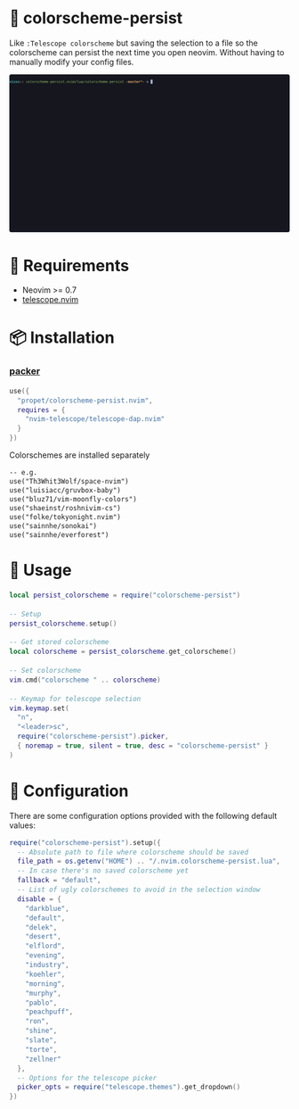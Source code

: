 # 📄 colorscheme-persist

Like `:Telescope colorscheme` but saving the selection to a file so the
colorscheme can persist the next time you open neovim. Without having to
manually modify your config files.

![demo](demo.gif)


# 📏 Requirements

- Neovim >= 0.7
- [telescope.nvim](https://github.com/nvim-telescope/telescope.nvim)


# 📦 Installation

### [packer](https://github.com/wbthomason/packer.nvim)

```lua
use({
  "propet/colorscheme-persist.nvim",
  requires = {
    "nvim-telescope/telescope-dap.nvim"
  }
})
```

Colorschemes are installed separately

```
-- e.g.
use("Th3Whit3Wolf/space-nvim")
use("luisiacc/gruvbox-baby")
use("bluz71/vim-moonfly-colors")
use("shaeinst/roshnivim-cs")
use("folke/tokyonight.nvim")
use("sainnhe/sonokai")
use("sainnhe/everforest")
```


# 🚀 Usage

```lua
local persist_colorscheme = require("colorscheme-persist")

-- Setup
persist_colorscheme.setup()

-- Get stored colorscheme
local colorscheme = persist_colorscheme.get_colorscheme()

-- Set colorscheme
vim.cmd("colorscheme " .. colorscheme)

-- Keymap for telescope selection
vim.keymap.set(
  "n",
  "<leader>sc",
  require("colorscheme-persist").picker,
  { noremap = true, silent = true, desc = "colorscheme-persist" }
)
```


# 📡 Configuration

There are some configuration options provided with the following default
values:

```lua
require("colorscheme-persist").setup({
  -- Absolute path to file where colorscheme should be saved
  file_path = os.getenv("HOME") .. "/.nvim.colorscheme-persist.lua",
  -- In case there's no saved colorscheme yet
  fallback = "default",
  -- List of ugly colorschemes to avoid in the selection window
  disable = {
    "darkblue",
    "default",
    "delek",
    "desert",
    "elflord",
    "evening",
    "industry",
    "koehler",
    "morning",
    "murphy",
    "pablo",
    "peachpuff",
    "ron",
    "shine",
    "slate",
    "torte",
    "zellner"
  },
  -- Options for the telescope picker
  picker_opts = require("telescope.themes").get_dropdown()
})
```
